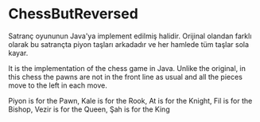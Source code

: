 # ChessButReversed
Satranç oyununun Java'ya implement edilmiş halidir.
Orijinal olandan farklı olarak bu satrançta piyon taşları arkadadır ve her hamlede tüm taşlar sola kayar.

It is the implementation of the chess game in Java.
Unlike the original, in this chess the pawns are not in the front line as usual and all the pieces move to the left in each move.

Piyon is for the Pawn,
Kale is for the Rook,
At is for the Knight,
Fil is for the Bishop,
Vezir is for the Queen,
Şah is for the King
